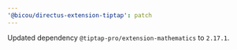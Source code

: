 ```yaml
---
'@bicou/directus-extension-tiptap': patch
---
```


Updated dependency `@tiptap-pro/extension-mathematics` to `2.17.1`.

